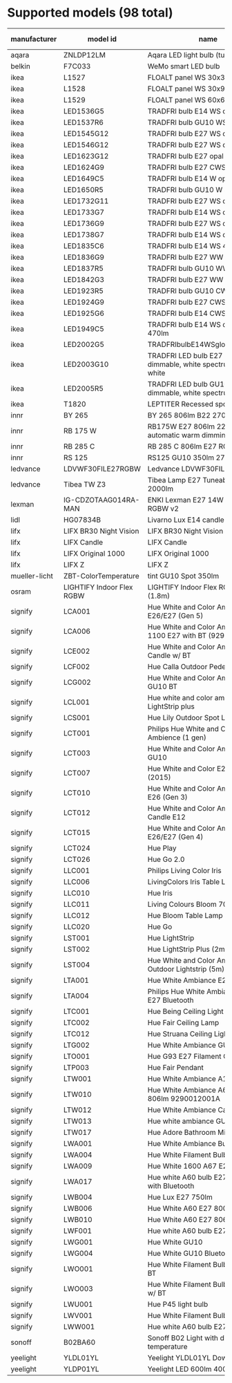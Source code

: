 # Supported models (98 total)
|manufacturer |        model id         |                                name                                 |calculation modes| color modes |
|-------------|-------------------------|---------------------------------------------------------------------|-----------------|-------------|
|aqara        |ZNLDP12LM                |Aqara LED light bulb (tunable white)                                 |lut              |color_temp   |
|belkin       |F7C033                   |WeMo smart LED bulb                                                  |lut              |brightness   |
|ikea         |L1527                    |FLOALT panel WS 30x30                                                |lut              |color_temp   |
|ikea         |L1528                    |FLOALT panel WS 30x90                                                |lut              |color_temp   |
|ikea         |L1529                    |FLOALT panel WS 60x60                                                |lut              |color_temp   |
|ikea         |LED1536G5                |TRADFRI bulb E14 WS opal 400lm                                       |lut              |color_temp   |
|ikea         |LED1537R6                |TRADFRI bulb GU10 WS 400lm                                           |lut              |color_temp   |
|ikea         |LED1545G12               |TRADFRI bulb E27 WS opal 980lm                                       |lut              |color_temp   |
|ikea         |LED1546G12               |TRADFRI bulb E27 WS clear 950lm                                      |lut              |color_temp   |
|ikea         |LED1623G12               |TRADFRI bulb E27 opal 1000lm                                         |lut              |brightness   |
|ikea         |LED1624G9                |TRADFRI bulb E27 CWS opal 600lm                                      |lut              |color_temp,hs|
|ikea         |LED1649C5                |TRADFRI bulb E14 W op/ch 400lm                                       |lut              |brightness   |
|ikea         |LED1650R5                |TRADFRI bulb GU10 W 400lm                                            |lut              |brightness   |
|ikea         |LED1732G11               |TRADFRI bulb E27 WS opal 1000lm                                      |lut              |color_temp   |
|ikea         |LED1733G7                |TRADFRI bulb E14 WS opal 600lm                                       |lut              |color_temp   |
|ikea         |LED1736G9                |TRADFRI bulb E27 WS clear 806lm                                      |lut              |color_temp   |
|ikea         |LED1738G7                |TRADFRI bulb E14 WS opal 600lm                                       |lut              |color_temp   |
|ikea         |LED1835C6                |TRADFRI bulb E14 WS 470lm                                            |lut              |color_temp   |
|ikea         |LED1836G9                |TRADFRI bulb E27 WW 806lm                                            |lut              |brightness   |
|ikea         |LED1837R5                |TRADFRI bulb GU10 WW 400lm                                           |lut              |brightness   |
|ikea         |LED1842G3                |TRADFRI bulb E27 WW clear 250lm                                      |lut              |brightness   |
|ikea         |LED1923R5                |TRADFRI bulb GU10 CWS 345lm                                          |lut              |color_temp,hs|
|ikea         |LED1924G9                |TRADFRI bulb E27 CWS 806lm                                           |lut              |color_temp,hs|
|ikea         |LED1925G6                |TRADFRI bulb E14 CWS 470lm                                           |lut              |color_temp,hs|
|ikea         |LED1949C5                |TRADFRI bulb E14 WS candle opal 470lm                                |lut              |color_temp   |
|ikea         |LED2002G5                |TRADFRIbulbE14WSglobeopal470lm                                       |lut              |color_temp   |
|ikea         |LED2003G10               |TRADFRI LED bulb E27 1055 lumen, dimmable, white spectrum, opal white|lut              |color_temp   |
|ikea         |LED2005R5                |TRADFRI LED bulb GU10 345 lumen, dimmable, white spectrum            |lut              |color_temp   |
|ikea         |T1820                    |LEPTITER Recessed spot light                                         |lut              |color_temp   |
|innr         |BY 265                   |BY 265 806lm B22 2700k                                               |lut              |brightness   |
|innr         |RB 175 W                 |RB175W E27 806lm 2200K-2700K automatic warm dimming                  |lut              |brightness   |
|innr         |RB 285 C                 |RB 285 C 806lm E27 RGBW                                              |lut              |color_temp,hs|
|innr         |RS 125                   |RS125 GU10 350lm 2700K                                               |lut              |brightness   |
|ledvance     |LDVWF30FILE27RGBW        |Ledvance LDVWF30FILE27RGBW                                           |lut              |color_temp,hs|
|ledvance     |Tibea TW Z3              |Tibea Lamp E27 Tuneable White 2000lm                                 |lut              |color_temp   |
|lexman       |IG-CDZOTAAG014RA-MAN     |ENKI Lexman E27 14W to 100W LED RGBW v2                              |lut              |color_temp,hs|
|lidl         |HG07834B                 |Livarno Lux E14 candle RGB                                           |lut              |color_temp,hs|
|lifx         |LIFX BR30 Night Vision   |LIFX BR30 Night Vision                                               |lut              |color_temp,hs|
|lifx         |LIFX Candle              |LIFX Candle                                                          |lut              |color_temp,hs|
|lifx         |LIFX Original 1000       |LIFX Original 1000                                                   |lut              |color_temp,hs|
|lifx         |LIFX Z                   |LIFX Z                                                               |lut              |color_temp,hs|
|mueller-licht|ZBT-ColorTemperature     |tint GU10 Spot 350lm                                                 |lut              |color_temp   |
|osram        |LIGHTIFY Indoor Flex RGBW|LIGHTIFY Indoor Flex RGBW 3P (1.8m)                                  |lut              |color_temp,hs|
|signify      |LCA001                   |Hue White and Color Ambiance A19 E26/E27 (Gen 5)                     |lut              |color_temp,hs|
|signify      |LCA006                   |Hue White and Color Ambiance 1100 E27 with BT (9290024688)           |lut              |color_temp,hs|
|signify      |LCE002                   |Hue White and Color Ambiance E14 Candle w/ BT                        |lut              |color_temp,hs|
|signify      |LCF002                   |Hue Calla Outdoor Pedestal                                           |lut              |color_temp,hs|
|signify      |LCG002                   |Hue White and Color Ambiance GU10 BT                                 |lut              |color_temp,hs|
|signify      |LCL001                   |Hue white and color ambiance LightStrip plus                         |lut              |color_temp,hs|
|signify      |LCS001                   |Hue Lily Outdoor Spot Light RGBCCT                                   |lut              |color_temp,hs|
|signify      |LCT001                   |Philips Hue White and Color Ambience (1 gen)                         |lut              |color_temp,hs|
|signify      |LCT003                   |Hue White and Color Ambiance Spot GU10                               |lut              |color_temp,hs|
|signify      |LCT007                   |Hue White and Color E27 Gen2 (2015)                                  |lut              |color_temp,hs|
|signify      |LCT010                   |Hue White and Color Ambiance A19 E26 (Gen 3)                         |lut              |color_temp,hs|
|signify      |LCT012                   |Hue White and Color Ambiance Candle E12                              |lut              |color_temp,hs|
|signify      |LCT015                   |Hue White and Color Ambiance A19 E26/E27 (Gen 4)                     |lut              |color_temp,hs|
|signify      |LCT024                   |Hue Play                                                             |lut              |color_temp,hs|
|signify      |LCT026                   |Hue Go 2.0                                                           |lut              |color_temp,hs|
|signify      |LLC001                   |Philips Living Color Iris                                            |lut              |hs           |
|signify      |LLC006                   |LivingColors Iris Table Lamp Gen3                                    |lut              |brightness,hs|
|signify      |LLC010                   |Hue Iris                                                             |lut              |hs           |
|signify      |LLC011                   |Living Colours Bloom 7099760PH                                       |lut              |hs           |
|signify      |LLC012                   |Hue Bloom Table Lamp                                                 |lut              |hs           |
|signify      |LLC020                   |Hue Go                                                               |lut              |color_temp,hs|
|signify      |LST001                   |Hue LightStrip                                                       |lut              |hs           |
|signify      |LST002                   |Hue LightStrip Plus (2m)                                             |lut              |color_temp,hs|
|signify      |LST004                   |Hue White and Color Ambiance LED Outdoor Lightstrip (5m)             |lut              |color_temp,hs|
|signify      |LTA001                   |Hue White Ambiance E27                                               |lut              |color_temp   |
|signify      |LTA004                   |Philips Hue White Ambiance 800 E27 Bluetooth                         |lut              |color_temp   |
|signify      |LTC001                   |Hue Being Ceiling Light                                              |lut              |color_temp   |
|signify      |LTC002                   |Hue Fair Ceiling Lamp                                                |lut              |color_temp   |
|signify      |LTC012                   |Hue Struana Ceiling Light                                            |lut              |color_temp   |
|signify      |LTG002                   |Hue White Ambiance GU10 w/ BT                                        |lut              |color_temp   |
|signify      |LTO001                   |Hue G93 E27 Filament Globe Bulb                                      |lut              |color_temp   |
|signify      |LTP003                   |Hue Fair Pendant                                                     |lut              |color_temp   |
|signify      |LTW001                   |Hue White Ambiance A19                                               |lut              |color_temp   |
|signify      |LTW010                   |Hue White Ambiance A60 E27 806lm 9290012001A                         |lut              |color_temp   |
|signify      |LTW012                   | Hue White Ambiance Candle E14                                       |lut              |color_temp   |
|signify      |LTW013                   |Hue white ambiance GU10                                              |lut              |color_temp   |
|signify      |LTW017                   |Hue Adore Bathroom Mirror Light                                      |lut              |color_temp   |
|signify      |LWA001                   |Hue White Ambiance Bulb A60 E27                                      |lut              |brightness   |
|signify      |LWA004                   |Hue White Filament Bulb A60 E27                                      |lut              |brightness   |
|signify      |LWA009                   |Hue White 1600 A67 E27 1600lm                                        |lut              |brightness   |
|signify      |LWA017                   |Hue white A60 bulb E27 1050lm with Bluetooth                         |lut              |brightness   |
|signify      |LWB004                   |Hue Lux E27 750lm                                                    |lut              |brightness   |
|signify      |LWB006                   |Hue White A60 E27 800lm                                              |lut              |brightness   |
|signify      |LWB010                   |Hue White A60 E27 806lm                                              |lut              |brightness   |
|signify      |LWF001                   |Hue white A60 bulb E27                                               |lut              |brightness   |
|signify      |LWG001                   |Hue White GU10                                                       |lut              |brightness   |
|signify      |LWG004                   |Hue White GU10 Bluetooth                                             |lut              |brightness   |
|signify      |LWO001                   |Hue White Filament Bulb G93 E27 w/ BT                                |lut              |brightness   |
|signify      |LWO003                   |Hue White Filament Bulb G125 E27 w/ BT                               |lut              |brightness   |
|signify      |LWU001                   |Hue P45 light bulb                                                   |lut              |brightness   |
|signify      |LWV001                   |Hue White Filament Bulb ST64 E27                                     |lut              |brightness   |
|signify      |LWW001                   |Hue white A60 bulb E27                                               |lut              |brightness   |
|sonoff       |B02BA60                  |Sonoff B02 Light with dimmer and temperature                         |lut              |color_temp   |
|yeelight     |YLDL01YL                 |Yeelight YLDL01YL Downlight                                          |lut              |hs,color_temp|
|yeelight     |YLDP01YL                 |Yeelight LED 600lm 4000K 8W WiFi                                     |lut              |brightness   |
